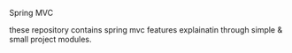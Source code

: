 Spring MVC

these repository contains spring mvc features explainatin through simple & small project modules.
